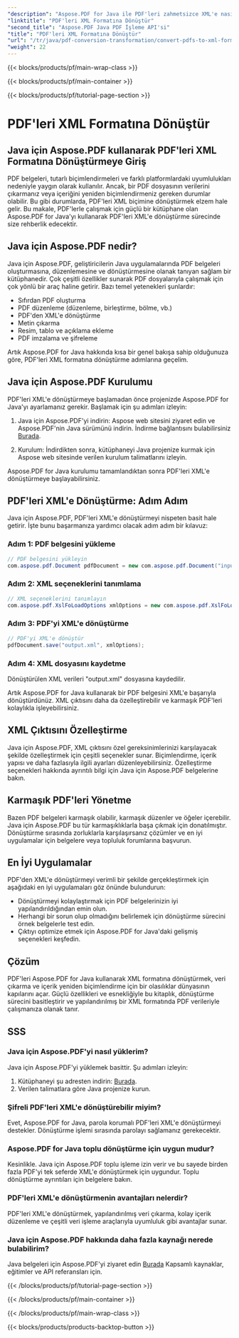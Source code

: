 ```yaml
---
"description": "Aspose.PDF for Java ile PDF'leri zahmetsizce XML'e nasıl dönüştüreceğinizi öğrenin. Verimli dönüşüm için adım adım kılavuz ve en iyi uygulamalar."
"linktitle": "PDF'leri XML Formatına Dönüştür"
"second_title": "Aspose.PDF Java PDF İşleme API'si"
"title": "PDF'leri XML Formatına Dönüştür"
"url": "/tr/java/pdf-conversion-transformation/convert-pdfs-to-xml-format/"
"weight": 22
---
```


{{< blocks/products/pf/main-wrap-class >}}

{{< blocks/products/pf/main-container >}}

{{< blocks/products/pf/tutorial-page-section >}}

# PDF'leri XML Formatına Dönüştür


## Java için Aspose.PDF kullanarak PDF'leri XML Formatına Dönüştürmeye Giriş

PDF belgeleri, tutarlı biçimlendirmeleri ve farklı platformlardaki uyumlulukları nedeniyle yaygın olarak kullanılır. Ancak, bir PDF dosyasının verilerini çıkarmanız veya içeriğini yeniden biçimlendirmeniz gereken durumlar olabilir. Bu gibi durumlarda, PDF'leri XML biçimine dönüştürmek elzem hale gelir. Bu makale, PDF'lerle çalışmak için güçlü bir kütüphane olan Aspose.PDF for Java'yı kullanarak PDF'leri XML'e dönüştürme sürecinde size rehberlik edecektir.

## Java için Aspose.PDF nedir?

Java için Aspose.PDF, geliştiricilerin Java uygulamalarında PDF belgeleri oluşturmasına, düzenlemesine ve dönüştürmesine olanak tanıyan sağlam bir kütüphanedir. Çok çeşitli özellikler sunarak PDF dosyalarıyla çalışmak için çok yönlü bir araç haline getirir. Bazı temel yetenekleri şunlardır:

- Sıfırdan PDF oluşturma
- PDF düzenleme (düzenleme, birleştirme, bölme, vb.)
- PDF'den XML'e dönüştürme
- Metin çıkarma
- Resim, tablo ve açıklama ekleme
- PDF imzalama ve şifreleme

Artık Aspose.PDF for Java hakkında kısa bir genel bakışa sahip olduğunuza göre, PDF'leri XML formatına dönüştürme adımlarına geçelim.

## Java için Aspose.PDF Kurulumu

PDF'leri XML'e dönüştürmeye başlamadan önce projenizde Aspose.PDF for Java'yı ayarlamanız gerekir. Başlamak için şu adımları izleyin:

1. Java için Aspose.PDF'yi indirin: Aspose web sitesini ziyaret edin ve Aspose.PDF'nin Java sürümünü indirin. İndirme bağlantısını bulabilirsiniz [Burada](https://releases.aspose.com/pdf/java/).

2. Kurulum: İndirdikten sonra, kütüphaneyi Java projenize kurmak için Aspose web sitesinde verilen kurulum talimatlarını izleyin.

Aspose.PDF for Java kurulumu tamamlandıktan sonra PDF'leri XML'e dönüştürmeye başlayabilirsiniz.

## PDF'leri XML'e Dönüştürme: Adım Adım

Java için Aspose.PDF, PDF'leri XML'e dönüştürmeyi nispeten basit hale getirir. İşte bunu başarmanıza yardımcı olacak adım adım bir kılavuz:

### Adım 1: PDF belgesini yükleme

```java
// PDF belgesini yükleyin
com.aspose.pdf.Document pdfDocument = new com.aspose.pdf.Document("input.pdf");
```

### Adım 2: XML seçeneklerini tanımlama

```java
// XML seçeneklerini tanımlayın
com.aspose.pdf.XslFoLoadOptions xmlOptions = new com.aspose.pdf.XslFoLoadOptions();
```

### Adım 3: PDF'yi XML'e dönüştürme

```java
// PDF'yi XML'e dönüştür
pdfDocument.save("output.xml", xmlOptions);
```

### Adım 4: XML dosyasını kaydetme

Dönüştürülen XML verileri "output.xml" dosyasına kaydedilir.

Artık Aspose.PDF for Java kullanarak bir PDF belgesini XML'e başarıyla dönüştürdünüz. XML çıktısını daha da özelleştirebilir ve karmaşık PDF'leri kolaylıkla işleyebilirsiniz.

## XML Çıktısını Özelleştirme

Java için Aspose.PDF, XML çıktısını özel gereksinimlerinizi karşılayacak şekilde özelleştirmek için çeşitli seçenekler sunar. Biçimlendirme, içerik yapısı ve daha fazlasıyla ilgili ayarları düzenleyebilirsiniz. Özelleştirme seçenekleri hakkında ayrıntılı bilgi için Java için Aspose.PDF belgelerine bakın.

## Karmaşık PDF'leri Yönetme

Bazen PDF belgeleri karmaşık olabilir, karmaşık düzenler ve öğeler içerebilir. Java için Aspose.PDF bu tür karmaşıklıklarla başa çıkmak için donatılmıştır. Dönüştürme sırasında zorluklarla karşılaşırsanız çözümler ve en iyi uygulamalar için belgelere veya topluluk forumlarına başvurun.

## En İyi Uygulamalar

PDF'den XML'e dönüştürmeyi verimli bir şekilde gerçekleştirmek için aşağıdaki en iyi uygulamaları göz önünde bulundurun:

- Dönüştürmeyi kolaylaştırmak için PDF belgelerinizin iyi yapılandırıldığından emin olun.
- Herhangi bir sorun olup olmadığını belirlemek için dönüştürme sürecini örnek belgelerle test edin.
- Çıktıyı optimize etmek için Aspose.PDF for Java'daki gelişmiş seçenekleri keşfedin.

## Çözüm

PDF'leri Aspose.PDF for Java kullanarak XML formatına dönüştürmek, veri çıkarma ve içerik yeniden biçimlendirme için bir olasılıklar dünyasının kapılarını açar. Güçlü özellikleri ve esnekliğiyle bu kitaplık, dönüştürme sürecini basitleştirir ve yapılandırılmış bir XML formatında PDF verileriyle çalışmanıza olanak tanır.

## SSS

### Java için Aspose.PDF'yi nasıl yüklerim?

Java için Aspose.PDF'yi yüklemek basittir. Şu adımları izleyin:
1. Kütüphaneyi şu adresten indirin: [Burada](https://releases.aspose.com/pdf/java/).
2. Verilen talimatlara göre Java projenize kurun.

### Şifreli PDF'leri XML'e dönüştürebilir miyim?

Evet, Aspose.PDF for Java, parola korumalı PDF'leri XML'e dönüştürmeyi destekler. Dönüştürme işlemi sırasında parolayı sağlamanız gerekecektir.

### Aspose.PDF for Java toplu dönüştürme için uygun mudur?

Kesinlikle. Java için Aspose.PDF toplu işleme izin verir ve bu sayede birden fazla PDF'yi tek seferde XML'e dönüştürmek için uygundur. Toplu dönüştürme ayrıntıları için belgelere bakın.

### PDF'leri XML'e dönüştürmenin avantajları nelerdir?

PDF'leri XML'e dönüştürmek, yapılandırılmış veri çıkarma, kolay içerik düzenleme ve çeşitli veri işleme araçlarıyla uyumluluk gibi avantajlar sunar.

### Java için Aspose.PDF hakkında daha fazla kaynağı nerede bulabilirim?

Java belgeleri için Aspose.PDF'yi ziyaret edin [Burada](https://reference.aspose.com/pdf/java/) Kapsamlı kaynaklar, eğitimler ve API referansları için.

{{< /blocks/products/pf/tutorial-page-section >}}

{{< /blocks/products/pf/main-container >}}

{{< /blocks/products/pf/main-wrap-class >}}

{{< blocks/products/products-backtop-button >}}